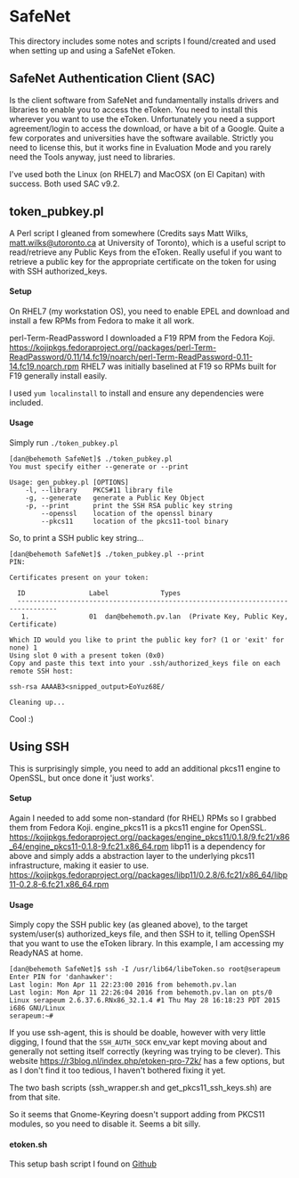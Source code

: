 # SafeNet

This directory includes some notes and scripts I found/created and used when setting up and using a SafeNet eToken.

## SafeNet Authentication Client (SAC)
Is the client software from SafeNet and fundamentally installs drivers and libraries to enable you to access the eToken.
You need to install this wherever you want to use the eToken. Unfortunately you need a support agreement/login to access the download, or have a bit of a Google. Quite a few corporates and universities have the software available. Strictly you need to license this, but it works fine in Evaluation Mode and you rarely need the Tools anyway, just need to libraries.

I've used both the Linux (on RHEL7) and MacOSX (on El Capitan) with success. Both used SAC v9.2.

## token_pubkey.pl
A Perl script I gleaned from somewhere (Credits says Matt Wilks, <matt.wilks@utoronto.ca> at University of Toronto), which is a useful script to read/retrieve any Public Keys from the eToken. Really useful if you want to retrieve a public key for the appropriate certificate on the token for using with SSH authorized_keys.

#### Setup
On RHEL7 (my workstation OS), you need to enable EPEL and download and install a few RPMs from Fedora to make it all work.

perl-Term-ReadPassword
I downloaded a F19 RPM from the Fedora Koji. https://kojipkgs.fedoraproject.org//packages/perl-Term-ReadPassword/0.11/14.fc19/noarch/perl-Term-ReadPassword-0.11-14.fc19.noarch.rpm
RHEL7 was initially baselined at F19 so RPMs built for F19 generally install easily.

I used `yum localinstall` to install and ensure any dependencies were included.

#### Usage
Simply run `./token_pubkey.pl`

    [dan@behemoth SafeNet]$ ./token_pubkey.pl
    You must specify either --generate or --print

    Usage: gen_pubkey.pl [OPTIONS]
        -l, --library    PKCS#11 library file
        -g, --generate   generate a Public Key Object
        -p, --print      print the SSH RSA public key string
            --openssl    location of the openssl binary
            --pkcs11     location of the pkcs11-tool binary

So, to print a SSH public key string...

    [dan@behemoth SafeNet]$ ./token_pubkey.pl --print
    PIN:

    Certificates present on your token:

      ID                Label             Types
      --------------------------------------------------------------------------------
       1.               01  dan@behemoth.pv.lan  (Private Key, Public Key, Certificate)

    Which ID would you like to print the public key for? (1 or 'exit' for none) 1
    Using slot 0 with a present token (0x0)
    Copy and paste this text into your .ssh/authorized_keys file on each remote SSH host:

    ssh-rsa AAAAB3<snipped_output>EoYuz68E/

    Cleaning up...

Cool :)

## Using SSH
This is surprisingly simple, you need to add an additional pkcs11 engine to OpenSSL, but once done it 'just works'.

#### Setup
Again I needed to add some non-standard (for RHEL) RPMs so I grabbed them from Fedora Koji.
engine_pkcs11 is a pkcs11 engine for OpenSSL.
https://kojipkgs.fedoraproject.org//packages/engine_pkcs11/0.1.8/9.fc21/x86_64/engine_pkcs11-0.1.8-9.fc21.x86_64.rpm
libp11 is a dependency for above and simply adds a abstraction layer to the underlying pkcs11 infrastructure, making it easier to use.
https://kojipkgs.fedoraproject.org//packages/libp11/0.2.8/6.fc21/x86_64/libp11-0.2.8-6.fc21.x86_64.rpm

#### Usage
Simply copy the SSH public key (as gleaned above), to the target system/user(s) authorized_keys file, and then SSH to it, telling OpenSSH that you want to use the eToken library.
In this example, I am accessing my ReadyNAS at home.

    [dan@behemoth SafeNet]$ ssh -I /usr/lib64/libeToken.so root@serapeum
    Enter PIN for 'danhawker':
    Last login: Mon Apr 11 22:23:00 2016 from behemoth.pv.lan
    Last login: Mon Apr 11 22:26:04 2016 from behemoth.pv.lan on pts/0
    Linux serapeum 2.6.37.6.RNx86_32.1.4 #1 Thu May 28 16:18:23 PDT 2015 i686 GNU/Linux
    serapeum:~#

If you use ssh-agent, this is should be doable, however with very little digging, I found that the `SSH_AUTH_SOCK` env_var kept moving about and generally not setting itself correctly (keyring was trying to be clever).
This website https://r3blog.nl/index.php/etoken-pro-72k/ has a few options, but as I don't find it too tedious, I haven't bothered fixing it yet.

The two bash scripts (ssh_wrapper.sh and get_pkcs11_ssh_keys.sh) are from that site.

So it seems that Gnome-Keyring doesn't support adding from PKCS11 modules, so you need to disable it. Seems a bit silly.

#### etoken.sh
This setup bash script I found on [Github](https://gist.github.com/mclap/2039776)
